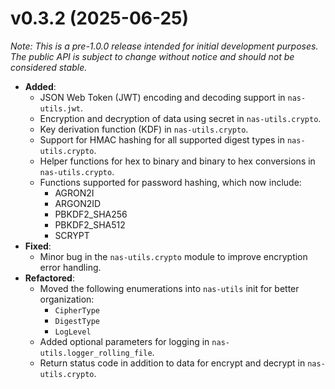# v0.3.2 (2025-06-25)
*Note: This is a pre-1.0.0 release intended for initial development purposes. The public API is subject to change without notice and should not be considered stable.*

- **Added**: 
  - JSON Web Token (JWT) encoding and decoding support in `nas-utils.jwt`.
  - Encryption and decryption of data using secret in `nas-utils.crypto`.
  - Key derivation function (KDF) in `nas-utils.crypto`.
  - Support for HMAC hashing for all supported digest types in `nas-utils.crypto`.
  - Helper functions for hex to binary and binary to hex conversions in `nas-utils.crypto`.
  - Functions supported for password hashing, which now include:
    - AGRON2I
    - ARGON2ID
    - PBKDF2_SHA256
    - PBKDF2_SHA512
    - SCRYPT
- **Fixed**: 
  - Minor bug in the `nas-utils.crypto` module to improve encryption error handling.
- **Refactored**: 
  - Moved the following enumerations into `nas-utils` init for better organization:
    - `CipherType`
    - `DigestType`
    - `LogLevel`  
  - Added optional parameters for logging in `nas-utils.logger_rolling_file`.
  - Return status code in addition to data for encrypt and decrypt in `nas-utils.crypto`.

